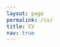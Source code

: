 ```yaml
---
layout: page
permalink: /cv/
title: CV
nav: true
---
```


<object data="../assets/pdf/cv_YiwenSong_20250323.pdf" width="800" height="1200" type='application/pdf'/>